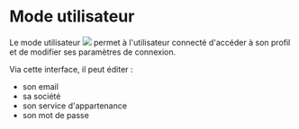 # Mode utilisateur


Le mode utilisateur  ![](../images/mode_user.png) permet à l'utilisateur connecté d'accéder à son profil et de modifier ses paramètres de connexion. 

Via cette interface, il peut éditer : 
 - son email
 - sa société
 - son service d'appartenance
 - son mot de passe
